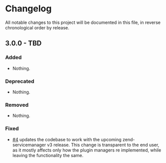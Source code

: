 # Changelog

All notable changes to this project will be documented in this file, in reverse chronological order by release.

## 3.0.0 - TBD

### Added

- Nothing.

### Deprecated

- Nothing.

### Removed

- Nothing.

### Fixed

- [#4](https://github.com/zendframework/zend-math/pull/4) updates the codebase
  to work with the upcoming zend-servicemanager v3 release. This change is
  transparent to the end user, as it mostly affects only how the plugin managers
  re implemented, while leaving the functionality the same.
